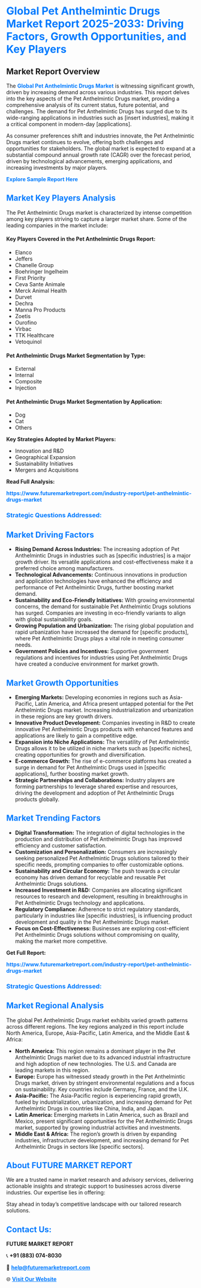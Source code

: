 <h1 style="color: #007BFF;">Global Pet Anthelmintic Drugs Market Report 2025-2033: Driving Factors, Growth Opportunities, and Key Players</h1>

<section id="overview">
<h2>Market Report Overview</h2>
<p>The <a href="https://www.futuremarketreport.com/industry-report/pet-anthelmintic-drugs-market" style="color: #007BFF; text-decoration: none;"><strong>Global Pet Anthelmintic Drugs Market</strong></a> is witnessing significant growth, driven by increasing demand across various industries. This report delves into the key aspects of the Pet Anthelmintic Drugs market, providing a comprehensive analysis of its current status, future potential, and challenges. The demand for Pet Anthelmintic Drugs has surged due to its wide-ranging applications in industries such as [insert industries], making it a critical component in modern-day [applications].</p>
<p>As consumer preferences shift and industries innovate, the Pet Anthelmintic Drugs market continues to evolve, offering both challenges and opportunities for stakeholders. The global market is expected to expand at a substantial compound annual growth rate (CAGR) over the forecast period, driven by technological advancements, emerging applications, and increasing investments by major players.</p>
</section>

<section id="overview">
<p><a href="https://www.futuremarketreport.com/request-sample/reportId=79249" style="color: #007BFF; text-decoration: none;"><strong>Explore Sample Report Here</strong></a></p>
</section>

<section id="key-players">
<h2 style="color: #007BFF;">Market Key Players Analysis</h2>
<p>The Pet Anthelmintic Drugs market is characterized by intense competition among key players striving to capture a larger market share. Some of the leading companies in the market include:</p>
<h4>Key Players Covered in the Pet Anthelmintic Drugs Report:</h4>
<ul><li>Elanco</li><li>Jeffers</li><li>Chanelle Group</li><li>Boehringer Ingelheim</li><li>First Priority</li><li>Ceva Sante Animale</li><li>Merck Animal Health</li><li>Durvet</li><li>Dechra</li><li>Manna Pro Products</li><li>Zoetis</li><li>Ourofino</li><li>Virbac</li><li>TTK Healthcare</li><li>Vetoquinol</li></ul>
<h4>Pet Anthelmintic Drugs Market Segmentation by Type:</h4>
<ul><li>External</li><li>Internal</li><li>Composite</li><li>Injection</li></ul>

<h4>Pet Anthelmintic Drugs Market Segmentation by Application:</h4>
<ul><li>Dog</li><li>Cat</li><li>Others</li></ul>
<p><strong>Key Strategies Adopted by Market Players:</strong></p>
<ul>
<li>Innovation and R&D</li>
<li>Geographical Expansion</li>
<li>Sustainability Initiatives</li>
<li>Mergers and Acquisitions</li>
</ul>
</section>

<section>
<p><strong>Read Full Analysis: </strong></p><a href="https://www.futuremarketreport.com/industry-report/pet-anthelmintic-drugs-market" style="color: #007BFF; text-decoration: none;"><strong>https://www.futuremarketreport.com/industry-report/pet-anthelmintic-drugs-market</strong></a>
<h3 style="color: #007BFF;">Strategic Questions Addressed:</h3>
</section>

<section id="driving-factors">
<h2 style="color: #007BFF;">Market Driving Factors</h2>
<ul>
<li><strong>Rising Demand Across Industries:</strong> The increasing adoption of Pet Anthelmintic Drugs in industries such as [specific industries] is a major growth driver. Its versatile applications and cost-effectiveness make it a preferred choice among manufacturers.</li>
<li><strong>Technological Advancements:</strong> Continuous innovations in production and application technologies have enhanced the efficiency and performance of Pet Anthelmintic Drugs, further boosting market demand.</li>
<li><strong>Sustainability and Eco-Friendly Initiatives:</strong> With growing environmental concerns, the demand for sustainable Pet Anthelmintic Drugs solutions has surged. Companies are investing in eco-friendly variants to align with global sustainability goals.</li>
<li><strong>Growing Population and Urbanization:</strong> The rising global population and rapid urbanization have increased the demand for [specific products], where Pet Anthelmintic Drugs plays a vital role in meeting consumer needs.</li>
<li><strong>Government Policies and Incentives:</strong> Supportive government regulations and incentives for industries using Pet Anthelmintic Drugs have created a conducive environment for market growth.</li>
</ul>
</section>

<section id="growth-opportunities">
<h2 style="color: #007BFF;">Market Growth Opportunities</h2>
<ul>
<li><strong>Emerging Markets:</strong> Developing economies in regions such as Asia-Pacific, Latin America, and Africa present untapped potential for the Pet Anthelmintic Drugs market. Increasing industrialization and urbanization in these regions are key growth drivers.</li>
<li><strong>Innovative Product Development:</strong> Companies investing in R&D to create innovative Pet Anthelmintic Drugs products with enhanced features and applications are likely to gain a competitive edge.</li>
<li><strong>Expansion into Niche Applications:</strong> The versatility of Pet Anthelmintic Drugs allows it to be utilized in niche markets such as [specific niches], creating opportunities for growth and diversification.</li>
<li><strong>E-commerce Growth:</strong> The rise of e-commerce platforms has created a surge in demand for Pet Anthelmintic Drugs used in [specific applications], further boosting market growth.</li>
<li><strong>Strategic Partnerships and Collaborations:</strong> Industry players are forming partnerships to leverage shared expertise and resources, driving the development and adoption of Pet Anthelmintic Drugs products globally.</li>
</ul>
</section>

<section id="trending-factors">
<h2 style="color: #007BFF;">Market Trending Factors</h2>
<ul>
<li><strong>Digital Transformation:</strong> The integration of digital technologies in the production and distribution of Pet Anthelmintic Drugs has improved efficiency and customer satisfaction.</li>
<li><strong>Customization and Personalization:</strong> Consumers are increasingly seeking personalized Pet Anthelmintic Drugs solutions tailored to their specific needs, prompting companies to offer customizable options.</li>
<li><strong>Sustainability and Circular Economy:</strong> The push towards a circular economy has driven demand for recyclable and reusable Pet Anthelmintic Drugs solutions.</li>
<li><strong>Increased Investment in R&D:</strong> Companies are allocating significant resources to research and development, resulting in breakthroughs in Pet Anthelmintic Drugs technology and applications.</li>
<li><strong>Regulatory Compliance:</strong> Adherence to strict regulatory standards, particularly in industries like [specific industries], is influencing product development and quality in the Pet Anthelmintic Drugs market.</li>
<li><strong>Focus on Cost-Effectiveness:</strong> Businesses are exploring cost-efficient Pet Anthelmintic Drugs solutions without compromising on quality, making the market more competitive.</li>
</ul>
</section>

<section>
<p><strong>Get Full Report: </strong></p><a href="https://www.futuremarketreport.com/industry-report/pet-anthelmintic-drugs-market" style="color: #007BFF; text-decoration: none;"><strong>https://www.futuremarketreport.com/industry-report/pet-anthelmintic-drugs-market</strong></a>
<h3 style="color: #007BFF;">Strategic Questions Addressed:</h3>
</section>


<section id="regional-analysis">
<h2 style="color: #007BFF;">Market Regional Analysis</h2>
<p>The global Pet Anthelmintic Drugs market exhibits varied growth patterns across different regions. The key regions analyzed in this report include North America, Europe, Asia-Pacific, Latin America, and the Middle East & Africa:</p>
<ul>
<li><strong>North America:</strong> This region remains a dominant player in the Pet Anthelmintic Drugs market due to its advanced industrial infrastructure and high adoption of new technologies. The U.S. and Canada are leading markets in this region.</li>
<li><strong>Europe:</strong> Europe has witnessed steady growth in the Pet Anthelmintic Drugs market, driven by stringent environmental regulations and a focus on sustainability. Key countries include Germany, France, and the U.K.</li>
<li><strong>Asia-Pacific:</strong> The Asia-Pacific region is experiencing rapid growth, fueled by industrialization, urbanization, and increasing demand for Pet Anthelmintic Drugs in countries like China, India, and Japan.</li>
<li><strong>Latin America:</strong> Emerging markets in Latin America, such as Brazil and Mexico, present significant opportunities for the Pet Anthelmintic Drugs market, supported by growing industrial activities and investments.</li>
<li><strong>Middle East & Africa:</strong> The region’s growth is driven by expanding industries, infrastructure development, and increasing demand for Pet Anthelmintic Drugs in sectors like [specific sectors].</li>
</ul>
</section>

<footer>
<h2 style="color: #007BFF;">About FUTURE MARKET REPORT</h2>
<p>We are a trusted name in market research and advisory services, delivering actionable insights and strategic support to businesses across diverse industries. Our expertise lies in offering:</p>

<p>Stay ahead in today’s competitive landscape with our tailored research solutions.</p>

<h2 style="color: #007BFF;">Contact Us:</h2>
<p><strong>FUTURE MARKET REPORT</strong></p>
<p>📞 <strong>+91 (883) 074-8030</strong></p>
<p>📧 <strong><a href="mailto:help@futuremarketreport.com" style="color: #007BFF;">help@futuremarketreport.com</a></strong></p>
<p>🌐 <strong><a href="https://www.futuremarketreport.com/" style="color: #007BFF;">Visit Our Website</a></strong></p>
</footer>